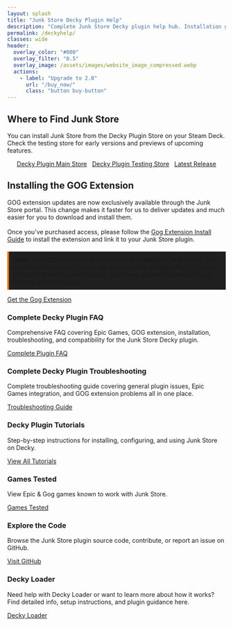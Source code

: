 ```yaml
---
layout: splash
title: "Junk Store Decky Plugin Help"
description: "Complete Junk Store Decky plugin help hub. Installation guide, FAQ, troubleshooting, and tutorials for playing Epic & GOG games in Game Mode."
permalink: /deckyhelp/
classes: wide
header:
  overlay_color: "#000"
  overlay_filter: "0.5"
  overlay_image: /assets/images/website_image_compressed.webp
  actions:
    - label: "Upgrade to 2.0"
      url: "/buy_now/"
      class: "button buy-button"
---
```

<div class="spacer mt-4"></div>

<!-- Where to Find Junk Store -->
<section class="where-to-find">
  <h2>Where to Find Junk Store</h2>
  <p>
    You can install Junk Store from the Decky Plugin Store on your Steam Deck. Check the testing store for early versions and previews of upcoming features.
  </p>
  <div style="display: flex; gap: 0.75rem; flex-wrap: wrap; justify-content: center;">
    <a href="https://plugins.deckbrew.xyz/" class="button" target="_blank" rel="noopener noreferrer">Decky Plugin Main Store</a>
    <a href="https://testing.deckbrew.xyz/" class="button" target="_blank" rel="noopener noreferrer">Decky Plugin Testing Store</a>
    <a href="https://github.com/ebenbruyns/junkstore/releases/latest" class="button" target="_blank" rel="noopener noreferrer">Latest Release</a>
  </div>
</section>

<section class="gog-extension">
  <h2>Installing the GOG Extension</h2>
 
  <div>GOG extension updates are now exclusively available through the Junk Store portal. This change makes it faster for us to deliver updates and much easier for you to download and install them.</div><br>

  <div>Once you’ve purchased access, please follow the <a href="/tutorials/gogextension">Gog Extension Install Guide</a> to install the extension and link it to your Junk Store plugin.</div>

  <p style="border-left: 4px solid #e67300; background-color: #1f1f1f; padding: 10px; margin-top: 20px;">
    <strong>Note:</strong> The GOG extension is currently in <strong>maintenance-only</strong> mode. This means we’ll continue fixing bugs and ensuring compatibility, but we’re not actively adding new features. Continued support depends on user interest and purchases.
  </p>
</section>

  <a href="https://portal.junkstore.xyz/" class="button gog-extension-button" style="margin-right: 10px;" target="_blank" rel="noopener noreferrer">Get the Gog Extension</a>

 <!-- Content Boxes -->
<div class="content-box-container">
  <!-- FAQ -->
  <div class="content-box faq">
    <h3>Complete Decky Plugin FAQ</h3>
    <p>Comprehensive FAQ covering Epic Games, GOG extension, installation, troubleshooting, and compatibility for the Junk Store Decky plugin.</p>
    <a href="{{ '/faq/decky/' | relative_url }}" class="button">Complete Plugin FAQ</a>
  </div>

  <!-- Troubleshooting -->
  <div class="content-box troubleshooting">
    <h3>Complete Decky Plugin Troubleshooting</h3>
    <p>Complete troubleshooting guide covering general plugin issues, Epic Games integration, and GOG extension problems all in one place.</p>
    <a href="{{ '/troubleshooting/decky/' | relative_url }}" class="button">Troubleshooting Guide</a>
  </div>

  <!-- Tutorials -->
  <div class="content-box tutorials">
    <h3>Decky Plugin Tutorials</h3>
    <p>Step-by-step instructions for installing, configuring, and using Junk Store on Decky.</p>
    <a href="{{ '/tutorials/' | relative_url }}" class="button">View All Tutorials</a>
  </div>

  <!-- Tested Games -->
  <div class="content-box tested-games">
    <h3>Games Tested</h3>
    <p>View Epic & Gog games known to work with Junk Store.</p>
    <a href="/tested-games/" class="button" target="_blank" rel="noopener noreferrer">Games Tested</a>
  </div>

  <div class="content-box">
    <h3>Explore the Code</h3>
    <p>Browse the Junk Store plugin source code, contribute, or report an issue on GitHub.</p>
    <a href="https://github.com/ebenbruyns/junkstore" class="button" target="_blank" rel="noopener noreferrer">Visit GitHub</a>
  </div>

  <div class="content-box">
    <h3>Decky Loader</h3>
    <p>Need help with Decky Loader or want to learn more about how it works? Find detailed info, setup instructions, and plugin guidance here.</p>
    <a href="https://decky.xyz/" class="button" target="_blank" rel="noopener noreferrer">Decky Loader</a>
  </div>
</div>
